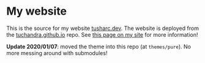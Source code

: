 # My website
This is the source for my website [tusharc.dev](https://tusharc.dev). The website is deployed from the [tuchandra.github.io](https://github.com/tuchandra/tuchandra.github.io) repo. See [this page on my site](https://tusharc.dev/posts/migrating_to_hugo.html) for more information!

**Update 2020/01/07**: moved the theme into this repo (at `themes/pure`). No more messing around with submodules!
